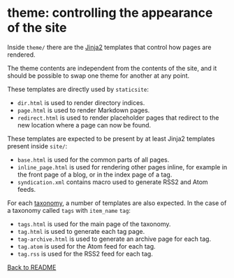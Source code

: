 # theme: controlling the appearance of the site

Inside `theme/` there are the [Jinja2](http://jinja.pocoo.org/) templates that
control how pages are rendered.

The theme contents are independent from the contents of the site, and it should
be possible to swap one theme for another at any point.

These templates are directly used by `staticsite`:

* `dir.html` is used to render directory indices.
* `page.html` is used to render Markdown pages.
* `redirect.html` is used to render placeholder pages that redirect to the new
  location where a page can now be found.

These templates are expected to be present by at least Jinja2 templates present
inside `site/`:

* `base.html` is used for the common parts of all pages.
* `inline_page.html` is used for rendering other pages inline, for example in
  the front page of a blog, or in the index page of a tag.
* `syndication.xml` contains macro used to generate RSS2 and Atom feeds.

For each [taxonomy](taxonomies.md), a number of templates are also expected. In
the case of a taxonomy called `tags` with `item_name` `tag`:

* `tags.html` is used for the main page of the taxonomy.
* `tag.html` is used to generate each tag page.
* `tag-archive.html` is used to generate an archive page for each tag.
* `tag.atom` is used for the Atom feed for each tag.
* `tag.rss` is used for the RSS2 feed for each tag.

[Back to README](../README.md)
